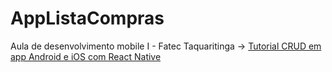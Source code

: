 # AppListaCompras
Aula de desenvolvimento mobile I - Fatec Taquaritinga
-> [Tutorial CRUD em app Android e iOS com React Native](https://www.luiztools.com.br/post/tutorial-crud-em-app-android-e-ios-com-react-native/)

